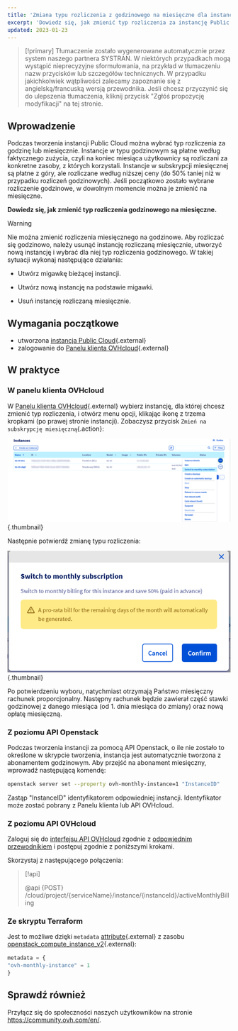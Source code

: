 ```yaml
---
title: 'Zmiana typu rozliczenia z godzinowego na miesięczne dla instancji Public Cloud'
excerpt: 'Dowiedz się, jak zmienić typ rozliczenia za instancję Public Cloud'
updated: 2023-01-23
---
```


> [!primary]
> Tłumaczenie zostało wygenerowane automatycznie przez system naszego partnera SYSTRAN. W niektórych przypadkach mogą wystąpić nieprecyzyjne sformułowania, na przykład w tłumaczeniu nazw przycisków lub szczegółów technicznych. W przypadku jakichkolwiek wątpliwości zalecamy zapoznanie się z angielską/francuską wersją przewodnika. Jeśli chcesz przyczynić się do ulepszenia tłumaczenia, kliknij przycisk "Zgłóś propozycję modyfikacji" na tej stronie.
>

## Wprowadzenie

Podczas tworzenia instancji Public Cloud można wybrać typ rozliczenia za godzinę lub miesięcznie. Instancje w typu godzinowym są płatne według faktycznego zużycia, czyli na koniec miesiąca użytkownicy są rozliczani za konkretne zasoby, z których korzystali. Instancje w subskrypcji miesięcznej są płatne z góry, ale rozliczane według niższej ceny (do 50% taniej niż w przypadku rozliczeń godzinowych). Jeśli początkowo zostało wybrane rozliczenie godzinowe, w dowolnym momencie można je zmienić na miesięczne.

**Dowiedz się, jak zmienić typ rozliczenia godzinowego na miesięczne.**

> [!warning]
>
> Nie można zmienić rozliczenia miesięcznego na godzinowe. Aby rozliczać się godzinowo, należy usunąć instancję rozliczaną miesięcznie, utworzyć nową instancję i wybrać dla niej typ rozliczenia godzinowego. W takiej sytuacji wykonaj następujące działania:
>
>- Utwórz migawkę bieżącej instancji.
>
>- Utwórz nową instancję na podstawie migawki.
>
>- Usuń instancję rozliczaną miesięcznie.
>

## Wymagania początkowe

- utworzona [instancja Public Cloud](https://www.ovhcloud.com/pl/public-cloud/){.external}
- zalogowanie do [Panelu klienta OVHcloud](https://www.ovh.com/auth/?action=gotomanager&from=https://www.ovh.pl/&ovhSubsidiary=pl){.external}

## W praktyce

### W panelu klienta OVHcloud

W [Panelu klienta OVHcloud](https://www.ovh.com/auth/?action=gotomanager&from=https://www.ovh.pl/&ovhSubsidiary=pl){.external} wybierz instancję, dla której chcesz zmienić typ rozliczenia, i otwórz menu opcji, klikając ikonę z trzema kropkami (po prawej stronie instancji). Zobaczysz przycisk `Zmień na subskrypcję miesięczną`{.action}:

![Change billing calculation](images/switch_to_monthly_updated.png){.thumbnail}

Następnie potwierdź zmianę typu rozliczenia:

![Confirm billing calculation change](images/confirm_to_monthly_updated.png){.thumbnail}

Po potwierdzeniu wyboru, natychmiast otrzymają Państwo miesięczny rachunek proporcjonalny. Następny rachunek będzie zawierał część stawki godzinowej z danego miesiąca (od 1. dnia miesiąca do zmiany) oraz nową opłatę miesięczną.

### Z poziomu API Openstack

Podczas tworzenia instancji za pomocą API Openstack, o ile nie zostało to określone w skrypcie tworzenia, instancja jest automatycznie tworzona z abonamentem godzinowym. Aby przejść na abonament miesięczny, wprowadź następującą komendę:

```bash
openstack server set --property ovh-monthly-instance=1 "InstanceID"
```

Zastąp "InstanceID" identyfikatorem odpowiedniej instancji. Identyfikator może zostać pobrany z Panelu klienta lub API OVHcloud.

### Z poziomu API OVHcloud

Zaloguj się do [interfejsu API OVHcloud](https://eu.api.ovh.com/) zgodnie z [odpowiednim przewodnikiem](/pages/manage_and_operate/api/first-steps) i postępuj zgodnie z poniższymi krokami.

Skorzystaj z następującego połączenia:

> [!api]
>
> @api {POST} /cloud/project/{serviceName}/instance/{instanceId}/activeMonthlyBilling
>

### Ze skryptu Terraform

Jest to możliwe dzięki `metadata` [attribute](https://registry.terraform.io/providers/terraform-provider-openstack/openstack/latest/docs/resources/compute_instance_v2#metadata){.external} z zasobu [openstack_compute_instance_v2](https://registry.terraform.io/providers/terraform-provider-openstack/openstack/latest/docs/resources/compute_instance_v2){.external}:

```terraform
metadata = {
"ovh-monthly-instance" = 1
}
```

## Sprawdź również

Przyłącz się do społeczności naszych użytkowników na stronie <https://community.ovh.com/en/>.

